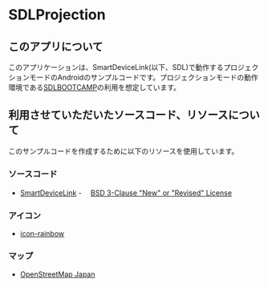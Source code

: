 # SDLProjection

## このアプリについて
このアプリケーションは、SmartDeviceLink(以下、SDL)で動作するプロジェクションモードのAndroidのサンプルコードです。プロジェクションモードの動作環境である[SDLBOOTCAMP](https://micdev-jp.github.io/sdlbootcamp/)の利用を想定しています。

## 利用させていただいたソースコード、リソースについて
このサンプルコードを作成するために以下のリソースを使用しています。

### ソースコード
* [SmartDeviceLink](https://github.com/smartdevicelink/sdl_java_suite/tree/master/android/hello_sdl_android)  -
　[BSD 3-Clause "New" or "Revised" License](https://github.com/smartdevicelink/sdl_java_suite/blob/master/LICENSE)

### アイコン
* [icon-rainbow](https://icon-rainbow.com/)

### マップ
* [OpenStreetMap Japan](https://openstreetmap.jp/)
